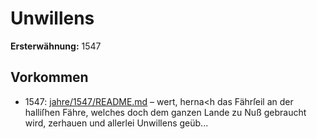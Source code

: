 # Unwillens

**Ersterwähnung:** 1547

## Vorkommen
- 1547: [jahre/1547/README.md](../jahre/1547/README.md) – wert, herna<h das Fährſeil an der halliſhen Fähre,
welches doch dem ganzen Lande zu Nuß gebraucht wird,
zerhauen und allerlei Unwillens geüb...

